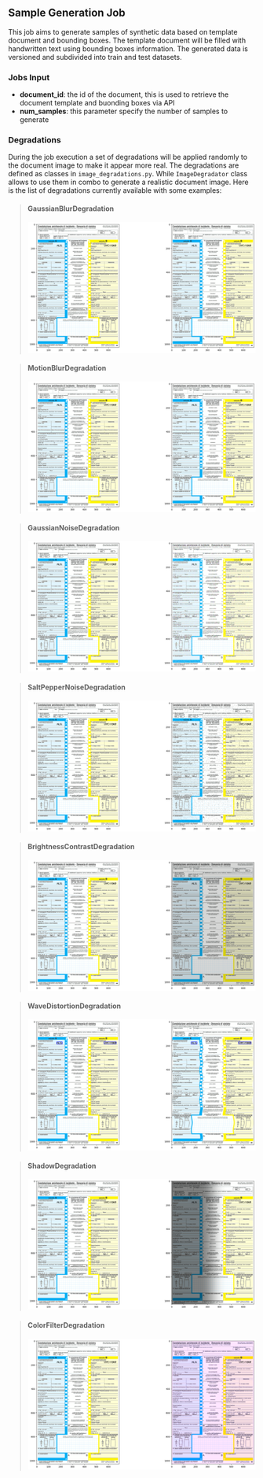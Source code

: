 ## Sample Generation Job
This job aims to generate samples of synthetic data based on template document and bounding boxes. The template document will be filled with handwritten text using bounding boxes information.
The generated data is versioned and subdivided into train and test datasets.

### Jobs Input
- <b>document_id</b>: the id of the document, this is used to retrieve the document template and buonding boxes via API
- <b>num_samples</b>: this parameter specify the number of samples to generate

### Degradations
During the job execution a set of degradations will be applied randomly to the document image to make it appear more real.
The degradations are defined as classes in `image_degradations.py`.
While `ImageDegradator` class allows to use them in combo to generate a realistic document image.
Here is the list of degradations currently available with some examples:
> #### GaussianBlurDegradation
> ![GaussianBlurDegradation](../../images/gaussian_blur.png)

> #### MotionBlurDegradation
>![MotionBlurDegradation](../../images/motion_blur.png)

> #### GaussianNoiseDegradation
>![GaussianNoiseDegradation](../../images/gaussian_noise.png)

> #### SaltPepperNoiseDegradation
>![SaltPepperNoiseDegradation](../../images/salt_and_pepper.png)

> #### BrightnessContrastDegradation
>![BrightnessContrastDegradation](../../images/brightness_and_contrast.png)

> #### WaveDistortionDegradation
>![WaveDistortionDegradation](../../images/wave_distortion.png)

> #### ShadowDegradation
>![ShadowDegradation](../../images/shadow.png)

> #### ColorFilterDegradation
>![ColorFilterDegradation](../../images/color_filter.png)